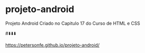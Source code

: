 # projeto-android
Projeto Android Criado no Capitulo 17 do Curso de HTML e CSS

#⬇️⬇️⬇️

<a target="_blank">https://petersonfe.github.io/projeto-android/</a>
